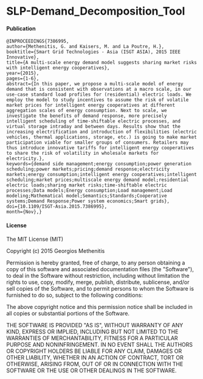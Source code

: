 # SLP-Demand_Decomposition_Tool

#### Publication
```
@INPROCEEDINGS{7386995, 
author={Methenitis, G. and Kaisers, M. and La Poutre, H.}, 
booktitle={Smart Grid Technologies - Asia (ISGT ASIA), 2015 IEEE Innovative}, 
title={A multi-scale energy demand model suggests sharing market risks with intelligent energy cooperatives}, 
year={2015}, 
pages={1-6}, 
abstract={In this paper, we propose a multi-scale model of energy demand that is consistent with observations at a macro scale, in our use-case standard load profiles for (residential) electric loads. We employ the model to study incentives to assume the risk of volatile market prices for intelligent energy cooperatives at different aggregation scales of energy consumption. Next to scale, we investigate the benefits of demand response, more precisely intelligent scheduling of time-shiftable electric processes, and virtual storage intraday and between days. Results show that the increasing electrification and introduction of flexibilities (electric vehicles, thermal applications, storage, etc.) is going to make market participation viable for smaller groups of consumers. Retailers may thus introduce innovative tariffs for intelligent energy cooperatives to share the risk of volatility in wholesale markets for electricity.}, 
keywords={demand side management;energy consumption;power generation scheduling;power markets;pricing;demand response;electricity markets;energy consumption;intelligent energy cooperatives;intelligent scheduling;market prices;multiscale energy demand model;residential electric loads;sharing market risks;time-shiftable electric processes;Data models;Energy consumption;Load management;Load modeling;Mathematical model;Semantics;Standards;Cooperative systems;Demand Response;Power system economics;Smart grids}, 
doi={10.1109/ISGT-Asia.2015.7386995}, 
month={Nov},}
```


#### License

The MIT License (MIT)

Copyright (c) 2015 Georgios Methenitis 

Permission is hereby granted, free of charge, to any person obtaining a copy
of this software and associated documentation files (the "Software"), to deal
in the Software without restriction, including without limitation the rights
to use, copy, modify, merge, publish, distribute, sublicense, and/or sell
copies of the Software, and to permit persons to whom the Software is
furnished to do so, subject to the following conditions:

The above copyright notice and this permission notice shall be included in all
copies or substantial portions of the Software.

THE SOFTWARE IS PROVIDED "AS IS", WITHOUT WARRANTY OF ANY KIND, EXPRESS OR
IMPLIED, INCLUDING BUT NOT LIMITED TO THE WARRANTIES OF MERCHANTABILITY,
FITNESS FOR A PARTICULAR PURPOSE AND NONINFRINGEMENT. IN NO EVENT SHALL THE
AUTHORS OR COPYRIGHT HOLDERS BE LIABLE FOR ANY CLAIM, DAMAGES OR OTHER
LIABILITY, WHETHER IN AN ACTION OF CONTRACT, TORT OR OTHERWISE, ARISING FROM,
OUT OF OR IN CONNECTION WITH THE SOFTWARE OR THE USE OR OTHER DEALINGS IN THE
SOFTWARE.
